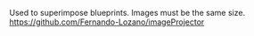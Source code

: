 Used to superimpose blueprints.
Images must be the same size.
https://github.com/Fernando-Lozano/imageProjector